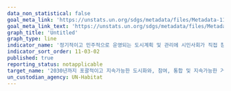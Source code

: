 ```yaml
---
data_non_statistical: false
goal_meta_link: 'https://unstats.un.org/sdgs/metadata/files/Metadata-11-03-02.pdf'
goal_meta_link_text: 'https://unstats.un.org/sdgs/metadata/files/Metadata-11-03-02.pdf'
graph_title: 'Untitled'
graph_type: line
indicator_name: '정기적이고 민주적으로 운영되는 도시계획 및 관리에 시민사회가 직접 참여하는 구조를 갖추고 있는 도시의 비율'
indicator_sort_order: 11-03-02
published: true
reporting_status: notapplicable
target_name: '2030년까지 포괄적이고 지속가능한 도시화와, 참여, 통합 및 지속가능한 거주지 계획 및 관리 역량 강화'
un_custodian_agency: UN-Habitat
---
```

